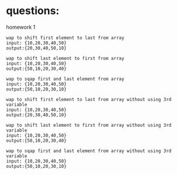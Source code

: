 # questions:

homework 1 

    wap to shift first element to last from array
    input: {10,20,30,40,50}
    output:{20,30,40,50,10}
    
    wap to shift last element to first from array
    input: {10,20,30,40,50}
    output:{50,10,20,30,40}
    
    wap to sqap first and last element from array
    input: {10,20,30,40,50}
    output:{50,10,20,30,10}
    
    wap to shift first element to last from array without using 3rd variable
    input: {10,20,30,40,50}
    output:{20,30,40,50,10}
    
    wap to shift last element to first from array without using 3rd variable
    input: {10,20,30,40,50}
    output:{50,10,20,30,40}
    
    wap to sqap first and last element from array without using 3rd variable
    input: {10,20,30,40,50}
    output:{50,10,20,30,10}

